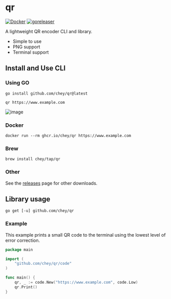 # qr

[![Docker](https://github.com/chey/qr/actions/workflows/docker-publish.yml/badge.svg)](https://github.com/chey/qr/actions/workflows/docker-publish.yml)
[![goreleaser](https://github.com/chey/qr/actions/workflows/goreleaser.yml/badge.svg)](https://github.com/chey/qr/actions/workflows/goreleaser.yml)

A lightweight QR encoder CLI and library.

* Simple to use
* PNG support
* Terminal support

## Install and Use CLI

### Using GO
```shell
go install github.com/chey/qr@latest

qr https://www.example.com
```
![image](https://user-images.githubusercontent.com/152618/236944628-d9d0b7d2-14f7-4f40-b1ee-fd5640b6264a.png)

### Docker
```
docker run --rm ghcr.io/chey/qr https://www.example.com
```

### Brew
```
brew install chey/tap/qr
```

### Other
See the [releases](https://github.com/chey/qr/releases) page for other downloads.

## Library usage
```shell
go get [-u] github.com/chey/qr
```

### Example

This example prints a small QR code to the terminal using the lowest level of error correction.

```go
package main

import (
    "github.com/chey/qr/code"
)

func main() {
    qr, _ := code.New("https://www.example.com", code.Low)
    qr.Print()
}
```
